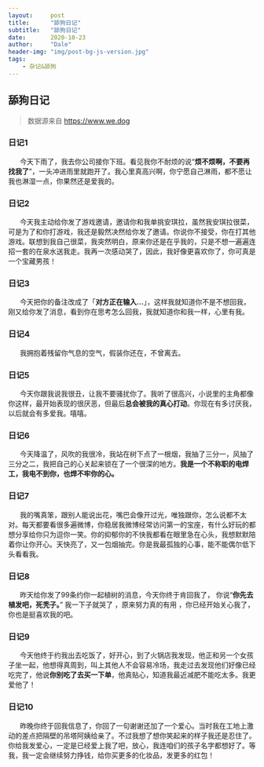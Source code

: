 ```yaml
---
layout:     post
title:      "舔狗日记"
subtitle:   "舔狗日记"
date:       2020-10-23
author:     "Dale"
header-img: "img/post-bg-js-version.jpg"
tags:
    - 杂记&舔狗 
---
```


## 舔狗日记
> 数据源来自 https://www.we.dog 

### 日记1
&#160;&#160; &#160; &#160;今天下雨了，我去你公司接你下班。看见我你不耐烦的说“**烦不烦啊，不要再找我了**”，一头冲进雨里就跑开了。我心里真高兴啊，你宁愿自己淋雨，都不愿让我也淋湿一点，你果然还是爱我的。

### 日记2
&#160;&#160; &#160; &#160;今天我主动给你发了游戏邀请，邀请你和我单挑安琪拉，虽然我安琪拉很菜，可是为了和你打游戏，我还是毅然决然给你发了邀请。你说你不接受，你在打其他游戏。联想到我自己很菜，我突然明白，原来你还是在乎我的，只是不想一遍遍连招一套的在泉水送我走。我再一次感动哭了，因此，我好像更喜欢你了，你可真是一个宝藏男孩！

### 日记3
&#160;&#160; &#160; &#160;今天把你的备注改成了「**对方正在输入...**」，这样我就知道你不是不想回我，刚又给你发了消息，看到你在思考怎么回我，我就知道你和我一样，心里有我。

### 日记4
&#160;&#160; &#160; &#160;我拥抱着残留你气息的空气，假装你还在，不曾离去。

### 日记5
&#160;&#160; &#160; &#160;今天你跟我说我很丑，让我不要骚扰你了。我听了很高兴，小说里的主角都像你这样，最开始表现的很厌恶，但最后**总会被我的真心打动**。你现在有多讨厌我，以后就会有多爱我。嘻嘻。

### 日记6
&#160;&#160; &#160; &#160;今天降温了，风吹的我很冷，我站在树下点了一根烟，我抽了三分一，风抽了三分之二，我把自己的心关起来锁在了一个很深的地方。**我是一个不称职的电焊工，我电不到你，也焊不牢你的心。**

### 日记7
&#160;&#160; &#160; &#160;我的嘴真笨，跟别人能说出花，嘴巴会像开过光，唯独跟你，怎么说都不太对。每天都要看很多遍微博，你稳居我微博经常访问第一的宝座，有什么好玩的都想分享给你只为逗你一笑。你的抑郁你的不快我都看在眼里急在心头，我想默默陪着你让你开心。天快亮了，又一包烟抽完。你是我最孤独的心事，能不能偶尔低下头看看我。

### 日记8
&#160;&#160; &#160; &#160;昨天给你发了99条约你一起植树的消息，今天你终于肯回我了， 你说“**你先去植发吧，死秃子。**” 我一下子就哭了 ，原来努力真的有用 ，你已经开始关心我了，你也是挺喜欢我的吧。

### 日记9
&#160;&#160; &#160; &#160;今天他终于约我出去吃饭了，好开心，到了火锅店我发现，他正和另一个女孩子坐一起，他想得真周到，叫上其他人不会容易冷场，我走过去发现他们好像已经吃完了，他说**你别吃了去买一下单**，他真贴心，知道我最近减肥不能吃太多。我更爱他了！

### 日记10
&#160;&#160; &#160; &#160;昨晚你终于回我信息了，你回了一句谢谢还加了一个爱心。当时我在工地上激动的差点把隔壁的吊塔阿姨给亲了。不过我想了想你笑起来的样子我还是忍住了。你给我发爱心，一定是已经爱上我了吧，放心，我连咱们的孩子名字都想好了。等我，我一定会继续努力挣钱，给你买更多的化妆品，发更多的红包！
